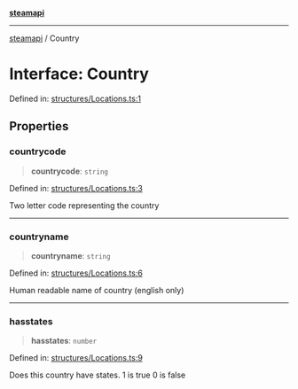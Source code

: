 [**steamapi**](../README.md)

***

[steamapi](../README.md) / Country

# Interface: Country

Defined in: [structures/Locations.ts:1](https://github.com/xDimGG/node-steamapi/blob/581c07afeb4ac3b12f9edf652025117d15d662af/src/structures/Locations.ts#L1)

## Properties

### countrycode

> **countrycode**: `string`

Defined in: [structures/Locations.ts:3](https://github.com/xDimGG/node-steamapi/blob/581c07afeb4ac3b12f9edf652025117d15d662af/src/structures/Locations.ts#L3)

Two letter code representing the country

***

### countryname

> **countryname**: `string`

Defined in: [structures/Locations.ts:6](https://github.com/xDimGG/node-steamapi/blob/581c07afeb4ac3b12f9edf652025117d15d662af/src/structures/Locations.ts#L6)

Human readable name of country (english only)

***

### hasstates

> **hasstates**: `number`

Defined in: [structures/Locations.ts:9](https://github.com/xDimGG/node-steamapi/blob/581c07afeb4ac3b12f9edf652025117d15d662af/src/structures/Locations.ts#L9)

Does this country have states. 1 is true 0 is false
